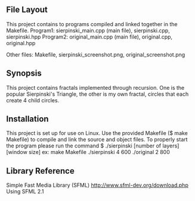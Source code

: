 ## File Layout
This project contains to programs compiled and linked together in the Makefile.
Program1: sierpinski_main.cpp (main file), sierpinski.cpp, sierpinski.hpp
Program2: original_main.cpp (main file), original.cpp, original.hpp

Other files: Makefile, sierpinski_screenshot.png, original_screenshot.png

## Synopsis

This project contains fractals implemented through recursion. One is the popular Sierpinski's Triangle, the other is my own fractal, circles that each create 4 child circles.

## Installation

This project is set up for use on Linux. Use the provided Makefile ($ make Makefile) to compile and link the source and object files.
To properly start the program please run the command $ ./sierpinski [number of layers] [window size]
ex:
make Makefile
./sierpinski 4 600
./original 2 800

## Library Reference

Simple Fast Media Library (SFML)
http://www.sfml-dev.org/download.php
Using SFML 2.1
